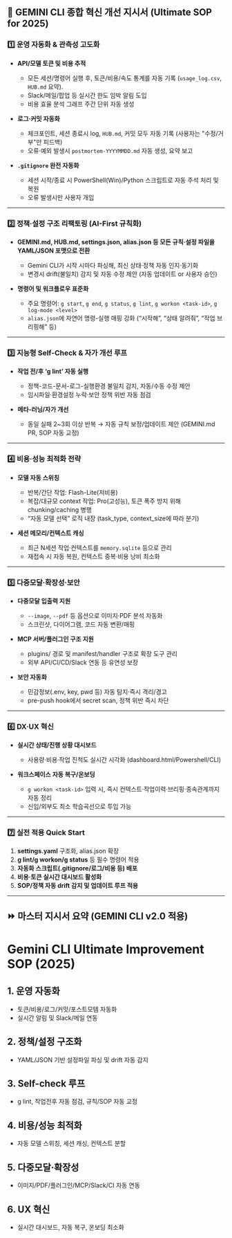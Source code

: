 ## 📝 GEMINI CLI 종합 혁신 개선 지시서 (Ultimate SOP for 2025)

### 1️⃣ **운영 자동화 & 관측성 고도화**

* **API/모델 토큰 및 비용 추적**

  * 모든 세션/명령어 실행 후, 토큰/비용/속도 통계를 자동 기록 (`usage_log.csv`, `HUB.md` 요약).
  * Slack/메일/팝업 등 실시간 한도 임박 알림 도입
  * 비용 효율 분석 그래프 주간 단위 자동 생성

* **로그·커밋 자동화**

  * 체크포인트, 세션 종료시 log, `HUB.md`, 커밋 모두 자동 기록 (사용자는 "수정/거부"만 피드백)
  * 오류·예외 발생시 `postmortem-YYYYMMDD.md` 자동 생성, 요약 보고

* **`.gitignore` 완전 자동화**

  * 세션 시작/종료 시 PowerShell(Win)/Python 스크립트로 자동 주석 처리 및 복원
  * 오류 발생시만 사용자 개입

---

### 2️⃣ **정책·설정 구조 리팩토링 (AI-First 규칙화)**

* **GEMINI.md, HUB.md, settings.json, alias.json 등 모든 규칙·설정 파일을 YAML/JSON 포맷으로 전환**

  * Gemini CLI가 시작 시마다 파싱해, 최신 상태·정책 자동 인지·동기화
  * 변경시 drift(불일치) 감지 및 자동 수정 제안 (자동 업데이트 or 사용자 승인)

* **명령어 및 워크플로우 표준화**

  * 주요 명령어: `g start`, `g end`, `g status`, `g lint`, `g workon <task-id>`, `g log-mode <level>`
  * `alias.json`에 자연어 명령-실행 매핑 강화 (“시작해”, “상태 알려줘”, “작업 브리핑해” 등)

---

### 3️⃣ **지능형 Self-Check & 자가 개선 루프**

* **작업 전/후 ‘g lint’ 자동 실행**

  * 정책-코드-문서-로그-실행환경 불일치 감지, 자동/수동 수정 제안
  * 임시파일·환경설정 누락·보안 정책 위반 자동 점검

* **메타-러닝/자가 개선**

  * 동일 실패 2\~3회 이상 반복 → 자동 규칙 보정/업데이트 제안 (GEMINI.md PR, SOP 자동 교정)

---

### 4️⃣ **비용·성능 최적화 전략**

* **모델 자동 스위칭**

  * 반복/간단 작업: Flash-Lite(저비용)
  * 복잡/대규모 context 작업: Pro(고성능), 토큰 폭주 방지 위해 chunking/caching 병행
  * “자동 모델 선택” 로직 내장 (task\_type, context\_size에 따라 분기)

* **세션 메모리/컨텍스트 캐싱**

  * 최근 N세션 작업·컨텍스트를 `memory.sqlite` 등으로 관리
  * 재접속 시 자동 복원, 컨텍스트 중복·비용 낭비 최소화

---

### 5️⃣ **다중모달·확장성·보안**

* **다중모달 입출력 지원**

  * `--image`, `--pdf` 등 옵션으로 이미지·PDF 분석 자동화
  * 스크린샷, 다이어그램, 코드 자동 변환/매핑

* **MCP 서버/플러그인 구조 지원**

  * plugins/<name> 경로 및 manifest/handler 구조로 확장 도구 관리
  * 외부 API/CI/CD/Slack 연동 등 유연성 보장

* **보안 자동화**

  * 민감정보(.env, key, pwd 등) 자동 탐지·즉시 격리/경고
  * pre-push hook에서 secret scan, 정책 위반 즉시 차단

---

### 6️⃣ **DX·UX 혁신**

* **실시간 상태/진행 상황 대시보드**

  * 사용량·비용·작업 진척도 실시간 시각화 (dashboard.html/Powershell/CLI)

* **워크스페이스 자동 복구/온보딩**

  * `g workon <task-id>` 입력 시, 즉시 컨텍스트·작업이력·브리핑·종속관계까지 자동 정리
  * 신입/외부도 최소 학습곡선으로 투입 가능

---

### 7️⃣ **실전 적용 Quick Start**

1. **settings.yaml** 구조화, alias.json 확장
2. **g lint/g workon/g status** 등 필수 명령어 적용
3. **자동화 스크립트(.gitignore/로그/비용 등) 배포**
4. **비용·토큰 실시간 대시보드 활성화**
5. **SOP/정책 자동 drift 감지 및 업데이트 루프 적용**

---

## ⏩ **마스터 지시서 요약 (GEMINI CLI v2.0 적용)**


# Gemini CLI Ultimate Improvement SOP (2025)

## 1. 운영 자동화
- 토큰/비용/로그/커밋/포스트모템 자동화
- 실시간 알림 및 Slack/메일 연동

## 2. 정책/설정 구조화
- YAML/JSON 기반 설정파일 파싱 및 drift 자동 감지

## 3. Self-check 루프
- g lint, 작업전후 자동 점검, 규칙/SOP 자동 교정

## 4. 비용/성능 최적화
- 자동 모델 스위칭, 세션 캐싱, 컨텍스트 분할

## 5. 다중모달·확장성
- 이미지/PDF/플러그인/MCP/Slack/CI 자동 연동

## 6. UX 혁신
- 실시간 대시보드, 자동 복구, 온보딩 최소화
